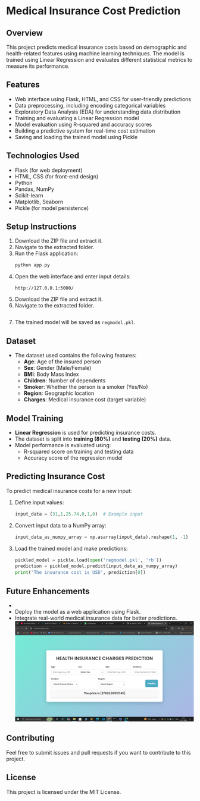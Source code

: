 # Medical Insurance Cost Prediction

## Overview

This project predicts medical insurance costs based on demographic and health-related features using machine learning techniques. The model is trained using Linear Regression and evaluates different statistical metrics to measure its performance.

## Features

- Web interface using Flask, HTML, and CSS for user-friendly predictions
- Data preprocessing, including encoding categorical variables
- Exploratory Data Analysis (EDA) for understanding data distribution
- Training and evaluating a Linear Regression model
- Model evaluation using R-squared and accuracy scores
- Building a predictive system for real-time cost estimation
- Saving and loading the trained model using Pickle

## Technologies Used

- Flask (for web deployment)
- HTML, CSS (for front-end design)
- Python
- Pandas, NumPy
- Scikit-learn
- Matplotlib, Seaborn
- Pickle (for model persistence)

## Setup Instructions

1. Download the ZIP file and extract it.
2. Navigate to the extracted folder.
3. Run the Flask application:
   ```sh
   python app.py
   ```
4. Open the web interface and enter input details:
   ```
   http://127.0.0.1:5000/
   ```
5. Download the ZIP file and extract it.
6. Navigate to the extracted folder.
   ```sh
   ```
7. The trained model will be saved as `regmodel.pkl`.

## Dataset

- The dataset used contains the following features:
  - **Age**: Age of the insured person
  - **Sex**: Gender (Male/Female)
  - **BMI**: Body Mass Index
  - **Children**: Number of dependents
  - **Smoker**: Whether the person is a smoker (Yes/No)
  - **Region**: Geographic location
  - **Charges**: Medical insurance cost (target variable)

## Model Training

- **Linear Regression** is used for predicting insurance costs.
- The dataset is split into **training (80%)** and **testing (20%)** data.
- Model performance is evaluated using:
  - R-squared score on training and testing data
  - Accuracy score of the regression model

## Predicting Insurance Cost

To predict medical insurance costs for a new input:

1. Define input values:
   ```python
   input_data = (31,1,25.74,0,1,0)  # Example input
   ```
2. Convert input data to a NumPy array:
   ```python
   input_data_as_numpy_array = np.asarray(input_data).reshape(1, -1)
   ```
3. Load the trained model and make predictions:
   ```python
   pickled_model = pickle.load(open('regmodel.pkl', 'rb'))
   prediction = pickled_model.predict(input_data_as_numpy_array)
   print('The insurance cost is USD', prediction[0])
   ```

## Future Enhancements

-
- Deploy the model as a web application using Flask.
- Integrate real-world medical insurance data for better predictions.
![image_anti](https://github.com/Pdeep666/ML_MODEL_DEPLOYMENT/blob/cbceb9ded0decf698f0a7dea64ba7393bb8a5e59/MEDICAL_INSURACE_PRICE/output.png)
## Contributing

Feel free to submit issues and pull requests if you want to contribute to this project.

## License

This project is licensed under the MIT License.

